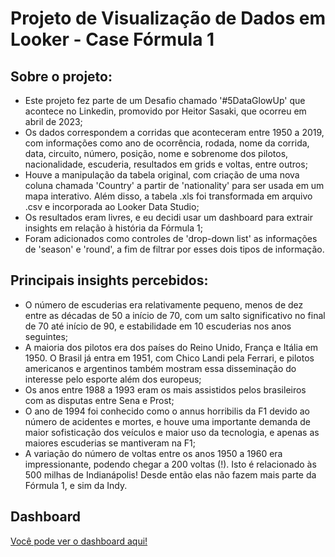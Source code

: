 # Projeto de Visualização de Dados em Looker - Case Fórmula 1

## Sobre o projeto:
- Este projeto fez parte de um Desafio chamado '#5DataGlowUp' que acontece no Linkedin, promovido por Heitor Sasaki, que ocorreu em abril de 2023;
- Os dados correspondem a corridas que aconteceram entre 1950 a 2019, com informações como ano de ocorrência, rodada, nome da corrida, data, circuito, número, posição, nome e sobrenome dos pilotos, nacionalidade, escuderia, resultados em grids e voltas, entre outros;
- Houve a manipulação da tabela original, com criação de uma nova coluna chamada 'Country' a partir de 'nationality' para ser usada em um mapa interativo. Além disso, a tabela .xls foi transformada em arquivo .csv e incorporada ao Looker Data Studio;
- Os resultados eram livres, e eu decidi usar um dashboard para extrair insights em relação à história da Fórmula 1;
- Foram adicionados como controles de 'drop-down list' as informações de 'season' e 'round', a fim de filtrar por esses dois tipos de informação.

## Principais insights percebidos:
- O número de escuderias era relativamente pequeno, menos de dez entre as décadas de 50 a início de 70, com um salto significativo no final de 70 até início de 90, e estabilidade em 10 escuderias nos anos seguintes;
- A maioria dos pilotos era dos países do Reino Unido, França e Itália em 1950. O Brasil já entra em 1951, com Chico Landi pela Ferrari, e pilotos americanos e argentinos também mostram essa disseminação do interesse pelo esporte além dos europeus;
- Os anos entre 1988 a 1993 eram os mais assistidos pelos brasileiros com as disputas entre Sena e Prost;
- O ano de 1994 foi conhecido como o annus horribilis da F1 devido ao número de acidentes e mortes, e houve uma importante demanda de maior sofisticação dos veículos e maior uso da tecnologia, e apenas as maiores escuderias se mantiveram na F1;
- A variação do número de voltas entre os anos 1950 a 1960 era impressionante, podendo chegar a 200 voltas (!). Isto é relacionado às 500 milhas de Indianápolis! Desde então elas não fazem mais parte da Fórmula 1, e sim da Indy.

## Dashboard
[Você pode ver o dashboard aqui!](https://lookerstudio.google.com/u/0/reporting/7fa0f42c-f92e-4537-b232-8f6f8813b61c/page/ZZaOD)



